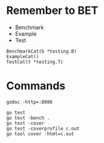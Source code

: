 # Remember to BET
- Benchmark
- Example
- Test

```
BenchmarkCat(b *testing.B)
ExampleCat()
TestCat(t *testing.T)
```

# Commands

```
godoc -http=:8080

go test
go test -bench .
go test -cover
go test -coverprofile c.out
go tool cover -html=c.out
```








































